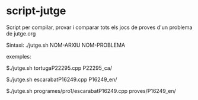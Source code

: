 # script-jutge
Script per compilar, provar i comparar tots els jocs de proves d'un problema de jutge.org

Sintaxi:
./jutge.sh NOM-ARXIU NOM-PROBLEMA

exemples:

  $./jutge.sh tortugaP22295.cpp P22295_ca/

  $./jutge.sh escarabatP16249.cpp P16249_en/

  $./jutge.sh programes/pro1/escarabatP16249.cpp proves/P16249_en/
